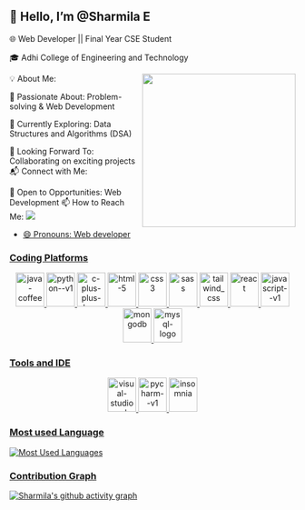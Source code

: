## 👋 Hello, I’m @Sharmila E

🌐 Web Developer || Final Year CSE Student

🎓 Adhi College of Engineering and Technology

<img align='right' width='270' heigth='190' src='https://stephmason.com.au/assets/headergirl.png'>


💡 About Me:

  🚀 Passionate About: Problem-solving & Web Development

   📖 Currently Exploring: Data Structures and Algorithms (DSA)

   🎯 Looking Forward To: Collaborating on exciting projects
📬 Connect with Me:

   🌱 Open to Opportunities: Web Development
   📫 How to Reach Me:  <a href='www.linkedin.com/in/sharmila-elumalai-62297127b'>
  <img src='https://img.shields.io/badge/LinkedIn-0077B5?style=for-the-badge&logo=linkedin&logoColor=white'>
- 😄 Pronouns: Web developer


### Coding Platforms

<p align="center">
  <img width="50" height="60" src="https://img.icons8.com/color/48/java-coffee-cup-logo--v1.png" alt="java-coffee-cup-logo--v1"/>
  <img width="50" height="60" src="https://img.icons8.com/color/48/python--v1.png" alt="python--v1"/>
  <img width="50" height="60" src="https://img.icons8.com/fluency/48/c-plus-plus-logo.png" alt="c-plus-plus-logo"/>
  <img width="50" height="60" src="https://img.icons8.com/fluency/50/html-5.png" alt="html-5"/>
  <img width="50" height="60" src="https://img.icons8.com/color/50/css3.png" alt="css3"/>
  <img width="50" height="60" src="https://seeklogo.com/images/S/sass-logo-E41E7734A8-seeklogo.com.png" alt="sass"/>
  <img width="50" height="60" src="https://img.icons8.com/color/50/tailwind_css.png" alt="tailwind_css"/>
  <img width="50" height="60" src="https://seeklogo.com/images/R/react-logo-7B3CE81517-seeklogo.com.png" alt="react"/>
  <img width="50" height="60" src="https://img.icons8.com/color/50/javascript--v1.png" alt="javascript--v1"/>
  <img width="50" height="60" src="https://seeklogo.com/images/M/mongodb-logo-D13D67C930-seeklogo.com.png" alt="mongodb"/>
  <img width="50" height="60" src="https://img.icons8.com/fluency/50/mysql-logo.png" alt="mysql-logo"/>
</p>

### Tools and IDE

<p align="center">
  <img width="50" height="60" src="https://img.icons8.com/fluency/50/visual-studio-code-2019.png" alt="visual-studio-code-2019"/>
  <img width="50" height="60" src="https://img.icons8.com/color/50/pycharm--v1.png" alt="pycharm--v1"/>
  <img width="50" height="60" src="https://seeklogo.com/images/I/insomnia-logo-A35E09EB19-seeklogo.com.png" alt="insomnia"/>
</p>



### Most used Language

![Most Used Languages](https://github-readme-stats.vercel.app/api/top-langs/?username=Sharmila200444&layout=compact)


### Contribution Graph

[![Sharmila's github activity graph](https://github-readme-activity-graph.vercel.app/graph?username=Sharmila200444&theme=dracula)](https://github.com/Sharmila200444/github-readme-activity-graph)

